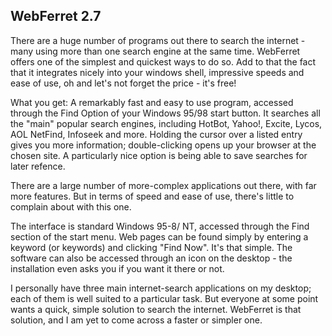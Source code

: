 ## WebFerret 2.7
There are a huge number of programs out there to search the internet - many using more than one search engine at the same time. WebFerret offers one of the simplest and quickest ways to do so. Add to that the fact that it integrates nicely into your windows shell, impressive speeds and ease of use, oh and let's not forget the price - it's free!

What you get:  A remarkably fast and easy to use program, accessed through the Find Option of your Windows 95/98 start button. It searches all the "main" popular search engines, including HotBot, Yahoo!, Excite, Lycos, AOL NetFind, Infoseek and more. Holding the cursor over a listed entry gives you more information; double-clicking opens up your browser at the chosen site. A particularly nice option is being able to save searches for later refence.

There are a large number of more-complex applications out there, with far more features. But in terms of speed and ease of use, there's little to complain about with this one.

The interface is standard Windows 95-8/ NT, accessed through the Find section of the start menu. Web pages can be found simply by entering a keyword (or keywords) and clicking "Find Now". It's that simple. The software can also be accessed through an icon on the desktop - the installation even asks you if you want it there or not.

 I personally have three main internet-search applications on my desktop; each of them is well suited to a particular task. But everyone at some point wants a quick, simple solution to search the internet. WebFerret is that solution, and I am yet to come across a faster or simpler one.
